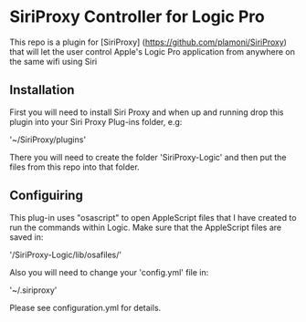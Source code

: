 SiriProxy Controller for Logic Pro 
==================================

This repo is a plugin for [SiriProxy] (https://github.com/plamoni/SiriProxy) that will let the user control Apple's Logic Pro application from anywhere on the same wifi using Siri

Installation
------------

First you will need to install Siri Proxy and when up and running drop this plugin into your Siri Proxy Plug-ins folder, e.g:

'~/SiriProxy/plugins'

There you will need to create the folder 'SiriProxy-Logic' and then put the files from this repo into that folder.

Configuiring
------------

This plug-in uses "osascript" to open AppleScript files that I have created to run the commands within Logic.  Make sure that the AppleScript files are saved in:

'/SiriProxy-Logic/lib/osafiles/'

Also you will need to change your 'config.yml' file in:

'~/.siriproxy' 

Please see configuration.yml for details.